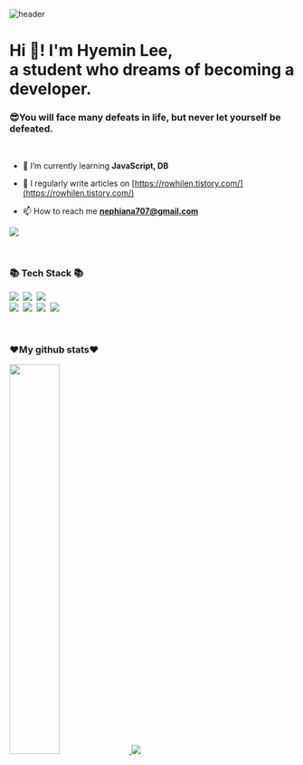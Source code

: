 ![header](https://capsule-render.vercel.app/api?type=rounded&color=timeGradient&text=Welcome%20to%20my%20GitHub%20👋&animation=twinkling&fontSize=40&fontAlignY=50&fontAlign=50&height=180)


<h1 align="left">Hi 👋! I'm Hyemin Lee, <br>a student who dreams of becoming a developer.</h1>
<h3 align="left">😎You will face many defeats in life, but never let yourself be defeated.</h3>
<br>


- 🌱 I’m currently learning **JavaScript, DB**

- 📝 I regularly write articles on [https://rowhilen.tistory.com/](https://rowhilen.tistory.com/)

- 📫 How to reach me **nephiana707@gmail.com**
<!--<img src="https://img.shields.io/badge/html5-E34F26?style=flat-square&logo=HTML5&logoColor=white"/>
<img src="https://img.shields.io/badge/css3-1572B6?style=flat-square&logo=CSS3&logoColor=white"/>
<img src="https://img.shields.io/badge/javascript-F7DF1E?style=flat-square&logo=Javascript&logoColor=white"/>-->

<a href="https://rowhilen.tistory.com"><img src="https://img.shields.io/badge/Tistory-000000?style=flat-square&logo=Tistory&logoColor=white"/></a>


<br>

<h3 align="left">📚 Tech Stack 📚</h3>
<p align="left">
  <img src="https://img.shields.io/badge/Java-007396?style=flat-square&logo=Java&logoColor=white"/></a>&nbsp
  <img src="https://img.shields.io/badge/Python-3766AB?style=flat-square&logo=Python&logoColor=white"/></a>&nbsp 
  <img src="https://img.shields.io/badge/Javascript-ffb13b?style=flat-square&logo=javascript&logoColor=white"/></a>&nbsp 
  <br>
  <img src="https://img.shields.io/badge/HTML-6DB33F?style=flat-square&logo=HTML&logoColor=white"/></a>&nbsp
  <img src="https://img.shields.io/badge/CSS-6DB33F?style=flat-square&logo=CSS&logoColor=white"/></a>&nbsp 
  <img src="https://img.shields.io/badge/Django-339933?style=flat-square&logo=Django&logoColor=white"/></a>&nbsp
  <img src="https://img.shields.io/badge/Mysql-E6B91E?style=flat-square&logo=MySql&logoColor=white"/></a>&nbsp 
</p>
<br>

<h3>❤My github stats❤</h3>
<a href="s">
  <img src="https://github-readme-stats.vercel.app/api?username=rowhilen&theme=tokyonight&show_icons=true" width="42%" />
</a>
<a href="s">
  <img src="https://github-readme-stats.vercel.app/api/top-langs/?username=rowhilen&exclude_repo=dkssud8150.github.io&layout=compact&theme=tokyonight" />
</a>

